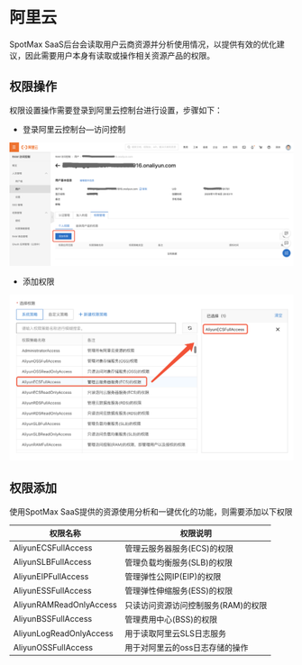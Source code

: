 # 阿里云

SpotMax SaaS后台会读取用户云商资源并分析使用情况，以提供有效的优化建议，因此需要用户本身有读取或操作相关资源产品的权限。

## 权限操作

权限设置操作需要登录到阿里云控制台进行设置，步骤如下：

* 登录阿里云控制台—访问控制

![](<../../.gitbook/assets/image (129).png>)

* 添加权限

![配置策略](<../../.gitbook/assets/image (195).png>)

## 权限添加

使用SpotMax SaaS提供的资源使用分析和一键优化的功能，则需要添加以下权限

| 权限名称                    | 权限说明                 |
| ----------------------- | -------------------- |
| AliyunECSFullAccess     | 管理云服务器服务(ECS)的权限     |
| AliyunSLBFullAccess     | 管理负载均衡服务(SLB)的权限     |
| AliyunEIPFullAccess     | 管理弹性公网IP(EIP)的权限     |
| AliyunESSFullAccess     | 管理弹性伸缩服务(ESS)的权限     |
| AliyunRAMReadOnlyAccess | 只读访问资源访问控制服务(RAM)的权限 |
| AliyunBSSFullAccess     | 管理费用中心(BSS)的权限       |
| AliyunLogReadOnlyAccess | 用于读取阿里云SLS日志服务       |
| AliyunOSSFullAccess     | 用于对阿里云的oss日志存储的操作    |

